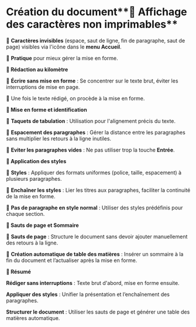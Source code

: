 # Création du document**📌 Affichage des caractères non imprimables**

🔹 **Caractères invisibles** (espace, saut de ligne, fin de paragraphe, saut de page) visibles via l'icône dans le **menu Accueil**.

🔹 **Pratique** pour mieux gérer la mise en forme.



**📌 Rédaction au kilomètre**

🔹 **Écrire sans mise en forme** : Se concentrer sur le texte brut, éviter les interruptions de mise en page.

🔹 Une fois le texte rédigé, on procède à la mise en forme.



**📌 Mise en forme et identification**

🔹 **Taquets de tabulation** : Utilisation pour l'alignement précis du texte.

🔹 **Espacement des paragraphes** : Gérer la distance entre les paragraphes sans multiplier les retours à la ligne inutiles.

🔹 **Eviter les paragraphes vides** : Ne pas utiliser trop la touche **Entrée**.



**📌 Application des styles**

🔹 **Styles** : Appliquer des formats uniformes (police, taille, espacement) à plusieurs paragraphes.

🔹 **Enchaîner les styles** : Lier les titres aux paragraphes, faciliter la continuité de la mise en forme.

🔹 **Pas de paragraphe en style normal** : Utiliser des styles prédéfinis pour chaque section.



**📌 Sauts de page et Sommaire**

🔹 **Sauts de page** : Structure le document sans devoir ajouter manuellement des retours à la ligne.

🔹 **Création automatique de table des matières** : Insérer un sommaire à la fin du document et l’actualiser après la mise en forme.



**📌 Résumé**

**Rédiger sans interruptions** : Texte brut d'abord, mise en forme ensuite.

**Appliquer des styles** : Unifier la présentation et l’enchaînement des paragraphes.

**Structurer le document** : Utiliser les sauts de page et générer une table des matières automatique.
